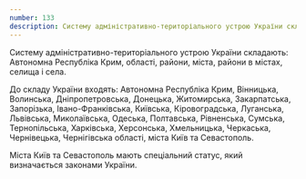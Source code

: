 ```yaml
---
number: 133
description: Систему адміністративно-територіального устрою України складають: Автономна Республіка Крим, області, райони, міста, райони в містах, селища і села. До складу України входять: Автономна Республіка Крим, Вінницька, Волинська, Дніпропетровська, Донецька...
---
```


Систему адміністративно-територіального устрою України складають: Автономна Республіка Крим, області, райони, міста,
райони в містах, селища і села.

До складу України входять: Автономна Республіка Крим, Вінницька, Волинська, Дніпропетровська, Донецька, Житомирська,
Закарпатська, Запорізька, Івано-Франківська, Київська, Кіровоградська, Луганська, Львівська, Миколаївська, Одеська,
Полтавська, Рівненська, Сумська, Тернопільська, Харківська, Херсонська, Хмельницька, Черкаська, Чернівецька,
Чернігівська області, міста Київ та Севастополь.

Міста Київ та Севастополь мають спеціальний статус, який визначається законами України.
